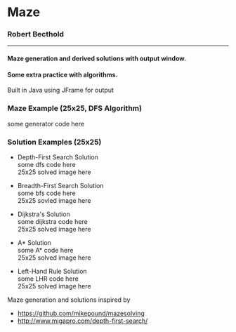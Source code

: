 # Maze
### Robert Becthold
___
#### Maze generation and derived solutions with output window.
#### Some extra practice with algorithms.
Built in Java using JFrame for output  

### Maze Example (25x25, DFS Algorithm)
some generator code here

### Solution Examples (25x25)
- Depth-First Search Solution  
some dfs code here  
25x25 solved image here

- Breadth-First Search Solution  
some bfs code here  
25x25 sovled image here

- Dijkstra's Solution  
some dijkstra code here  
25x25 solved image here

- A* Solution  
some A* code here  
25x25 solved image here

- Left-Hand Rule Solution  
some LHR code here  
25x25 solved image here  

Maze generation and solutions inspired by
- https://github.com/mikepound/mazesolving
- http://www.migapro.com/depth-first-search/
